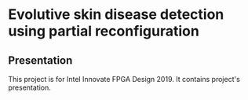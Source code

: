 # Evolutive skin disease detection using partial reconfiguration

## Presentation
This project is for Intel Innovate FPGA Design 2019.
It contains project's presentation.
